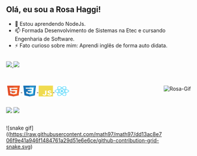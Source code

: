 ## Olá, eu sou a Rosa Haggi!

- 🌱 Estou aprendendo NodeJs.
- 📫 Formada Desenvolvimento de Sistemas na Etec e cursando Engenharia de Software.
- ⚡ Fato curioso sobre mim: Aprendi inglês de forma auto didata.

##

<div>
  <a href="https://github.com/rosahaggi">
  <img height="150em" src="https://github-readme-stats.vercel.app/api?username=rosahaggi&show_icons=true&theme=radical&include_all_commits=true&count_private=true"/>
    <img height="150em" src="https://github-readme-stats.vercel.app/api/top-langs/?username=rosa&layout=compact&langs_count=7&theme=radical"/>
</div>

##

<div style="display: inline_block"><br>
   <img align="center" alt="Rosa-HTML" height="30" width="40" src="https://raw.githubusercontent.com/devicons/devicon/master/icons/html5/html5-original.svg">
   <img align="center" alt="Rosa-CSS" height="30" width="40" src="https://raw.githubusercontent.com/devicons/devicon/master/icons/css3/css3-original.svg">
   <img align="center" alt="Rosa-Js" height="30" width="40" src="https://raw.githubusercontent.com/devicons/devicon/master/icons/javascript/javascript-plain.svg">
   <img align="center" alt="Rosa-React" height="30" width="40" src="https://raw.githubusercontent.com/devicons/devicon/master/icons/react/react-original.svg">
   <img align="right" alt="Rosa-Gif" height="200" widht="200" src="https://i.picasion.com/pic92/01e9adf9d109ea4c9f15650a599a480d.gif">
</div>

##

<div> 
      <a href="https://instagram.com/miranhanatech?igshid=OGQ5ZDc2ODk2ZA==" target="_blank"><img src="https://img.shields.io/badge/-Instagram-%23E4405F?style=for-the-badge&logo=instagram&logoColor=white" target="_blank"></a>
     <a href="https://www.linkedin.com/in/rosalina-teixeira-oliveira/" target="_blank"><img src="https://img.shields.io/badge/-LinkedIn-%230077B5?style=for-the-badge&logo=linkedin&logoColor=white" target="_blank"></a>
</div>

##

![snake gif]((https://raw.githubusercontent.com/math97/math97/dd13ac8e706f9e41a946f1484761a29d51e6e6ce/github-contribution-grid-snake.svg)
